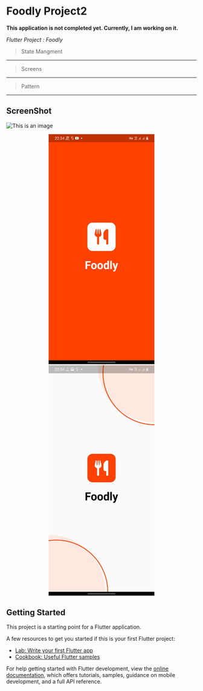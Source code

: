 # Foodly Project2

**This application is not completed yet. Currently, I am working on it.**

*Flutter Project : Foodly* 
> State Mangment
-------
> Screens
-------
> Pattern
-------
 
## ScreenShot

![This is an image]([,])
<p align="center">
  <img src="https://raw.githubusercontent.com/IGayoub/foodly-app-flutter/master/assets/img/foodlyScreens/Screen1.jpg" width="280" title="hover text">
  <img src="https://raw.githubusercontent.com/IGayoub/foodly-app-flutter/master/assets/img/foodlyScreens/Screen2.jpg" width="280" alt="accessibility text">
</p>

## Getting Started

This project is a starting point for a Flutter application.

A few resources to get you started if this is your first Flutter project:

- [Lab: Write your first Flutter app](https://docs.flutter.dev/get-started/codelab)
- [Cookbook: Useful Flutter samples](https://docs.flutter.dev/cookbook)

For help getting started with Flutter development, view the
[online documentation](https://docs.flutter.dev/), which offers tutorials,
samples, guidance on mobile development, and a full API reference.

